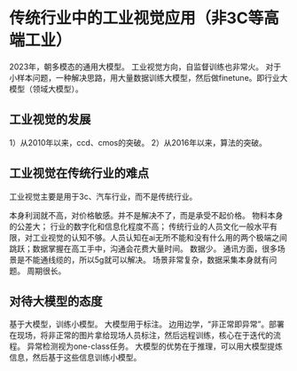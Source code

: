 # 传统行业中的工业视觉应用（非3C等高端工业）

2023年，朝多模态的通用大模型。
工业视觉方向，自监督训练也非常火。
对于小样本问题，一种解决思路，用大量数据训练大模型，然后做finetune。即行业大模型（领域大模型）。

## 工业视觉的发展
1）从2010年以来，ccd、cmos的突破。
2）从2016年以来，算法的突破。


## 工业视觉在传统行业的难点
工业视觉主要是用于3c、汽车行业，而不是传统行业。

本身利润就不高，对价格敏感。并不是解决不了，而是承受不起价格。
物料本身的公差大；
行业的数字化和信息化程度不高；
传统行业的人员文化一般水平有限，对工业视觉的认知不够。人员认知在ai无所不能和没有什么用的两个极端之间跳跃；数据掌握在高工手中，沟通会花费大量时间。
数据少。
通讯方面，很多场景是不能通线缆的，所以5g就可以解决。
场景非常复杂，数据采集本身就有问题。
周期很长。

## 对待大模型的态度
基于大模型，训练小模型。
大模型用于标注。
边用边学，“非正常即异常”。部署在现场，将非正常的图片拿给现场人员标注，然后远程训练，核心在于迭代的流程。
异常检测视为one-class任务。
大模型的优势在于推理，可以用大模型提炼信息，然后基于这些信息训练小模型。



